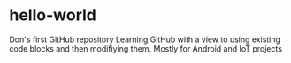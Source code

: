 # hello-world
Don's first GitHub repository
Learning GitHub with a view to using existing code blocks and then modifiying them.
Mostly for Android and IoT projects
